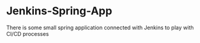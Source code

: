# Jenkins-Spring-App
There is some small spring application connected with Jenkins to play with CI/CD processes